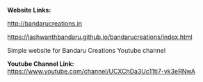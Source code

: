 **Website Links:**

http://bandarucreations.in

https://jashwanthbandaru.github.io/bandarucreations/index.html

Simple website for Bandaru Creations Youtube channel

**Youtube Channel Link:**
https://www.youtube.com/channel/UCXChDa3Uc11tj7-vk3eRNwA
